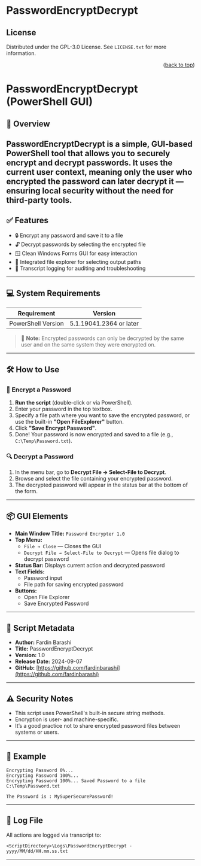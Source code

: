 # PasswordEncryptDecrypt

<!-- LICENSE -->
## License
Distributed under the GPL-3.0 License. See `LICENSE.txt` for more information.
<p align="right">(<a href="#readme-top">back to top</a>)</p>

# PasswordEncryptDecrypt (PowerShell GUI)

## 🔐 Overview
**PasswordEncryptDecrypt** is a simple, GUI-based PowerShell tool that allows you to securely encrypt and decrypt passwords. It uses the current user context, meaning only the user who encrypted the password can later decrypt it — ensuring local security without the need for third-party tools.
---

## ✅ Features
- 🔒 Encrypt any password and save it to a file
- 🔓 Decrypt passwords by selecting the encrypted file
- 🪟 Clean Windows Forms GUI for easy interaction
- 📁 Integrated file explorer for selecting output paths
- 🧾 Transcript logging for auditing and troubleshooting

---

## 💻 System Requirements

| Requirement              | Version                  |
|--------------------------|--------------------------|
| PowerShell Version       | 5.1.19041.2364 or later  |
> 🔐 **Note:** Encrypted passwords can only be decrypted by the same user and on the same system they were encrypted on.

---

## 🛠️ How to Use

### 🧾 Encrypt a Password

1. **Run the script** (double-click or via PowerShell).
2. Enter your password in the top textbox.
3. Specify a file path where you want to save the encrypted password, or use the built-in **"Open FileExplorer"** button.
4. Click **"Save Encrypt Password"**.
5. Done! Your password is now encrypted and saved to a file (e.g., `C:\Temp\Password.txt`).

### 🔍 Decrypt a Password

1. In the menu bar, go to **Decrypt File → Select-File to Decrypt**.
2. Browse and select the file containing your encrypted password.
3. The decrypted password will appear in the status bar at the bottom of the form.

---

## 📦 GUI Elements

- **Main Window Title:** `Password Encrypter 1.0`
- **Top Menu:**
  - `File → Close` — Closes the GUI
  - `Decrypt File → Select-File to Decrypt` — Opens file dialog to decrypt password
- **Status Bar:** Displays current action and decrypted password
- **Text Fields:**
  - Password input
  - File path for saving encrypted password
- **Buttons:**
  - Open File Explorer
  - Save Encrypted Password

---

## 📓 Script Metadata

- **Author:** Fardin Barashi  
- **Title:** PasswordEncryptDecrypt  
- **Version:** 1.0  
- **Release Date:** 2024-09-07  
- **GitHub:** [https://github.com/fardinbarashi](https://github.com/fardinbarashi)

---

## ⚠️ Security Notes

- This script uses PowerShell's built-in secure string methods.
- Encryption is user- and machine-specific.  
- It’s a good practice not to share encrypted password files between systems or users.

---

## 🧪 Example

```plaintext
Encrypting Password 0%...
Encrypting Password 100%...
Encrypting Password 100%... Saved Password to a file C:\Temp\Password.txt
```

```plaintext
The Password is : MySuperSecurePassword!
```

---

## 📝 Log File

All actions are logged via transcript to:
```
<ScriptDirectory>\Logs\PasswordEncryptDecrypt - yyyy/MM/dd/HH.mm.ss.txt
```

---


